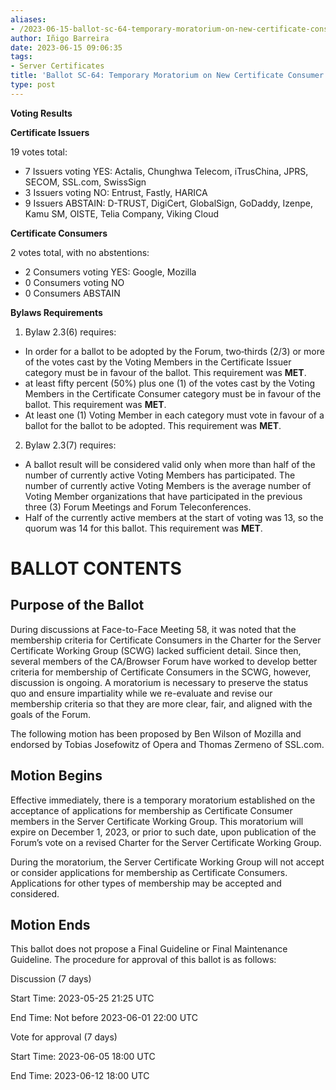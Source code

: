 ```yaml
---
aliases:
- /2023-06-15-ballot-sc-64-temporary-moratorium-on-new-certificate-consumer-memberships/
author: Iñigo Barreira
date: 2023-06-15 09:06:35
tags:
- Server Certificates
title: 'Ballot SC-64: Temporary Moratorium on New Certificate Consumer Memberships'
type: post
---
```


**Voting Results**

**Certificate Issuers**

19 votes total:

- 7 Issuers voting YES: Actalis, Chunghwa Telecom, iTrusChina, JPRS, SECOM, SSL.com, SwissSign
- 3 Issuers voting NO: Entrust, Fastly, HARICA
- 9 Issuers ABSTAIN: D-TRUST, DigiCert, GlobalSign, GoDaddy, Izenpe, Kamu SM, OISTE, Telia Company, Viking Cloud

**Certificate Consumers**

2 votes total, with no abstentions:

- 2 Consumers voting YES: Google, Mozilla
- 0 Consumers voting NO
- 0 Consumers ABSTAIN

**Bylaws Requirements**

1. Bylaw 2.3(6) requires:

- In order for a ballot to be adopted by the Forum, two‐thirds (2/3) or more of the votes cast by the Voting Members in the Certificate Issuer category must be in favour of the ballot. This requirement was **MET**.
- at least fifty percent (50%) plus one (1) of the votes cast by the Voting Members in the Certificate Consumer category must be in favour of the ballot. This requirement was **MET**.
- At least one (1) Voting Member in each category must vote in favour of a ballot for the ballot to be adopted. This requirement was **MET**.

2. Bylaw 2.3(7) requires:

- A ballot result will be considered valid only when more than half of the number of currently active Voting Members has participated. The number of currently active Voting Members is the average number of Voting Member organizations that have participated in the previous three (3) Forum Meetings and Forum Teleconferences.
- Half of the currently active members at the start of voting was 13, so the quorum was 14 for this ballot. This requirement was **MET**.

# BALLOT CONTENTS

## **Purpose of the Ballot**

During discussions at Face-to-Face Meeting 58, it was noted that the membership criteria for Certificate Consumers in the Charter for the Server Certificate Working Group (SCWG) lacked sufficient detail. Since then, several members of the CA/Browser Forum have worked to develop better criteria for membership of Certificate Consumers in the SCWG, however, discussion is ongoing. A moratorium is necessary to preserve the status quo and ensure impartiality while we re-evaluate and revise our membership criteria so that they are more clear, fair, and aligned with the goals of the Forum.

The following motion has been proposed by Ben Wilson of Mozilla and endorsed by Tobias Josefowitz of Opera and Thomas Zermeno of SSL.com.

## **Motion Begins**

Effective immediately, there is a temporary moratorium established on the acceptance of applications for membership as Certificate Consumer members in the Server Certificate Working Group. This moratorium will expire on December 1, 2023, or prior to such date, upon publication of the Forum’s vote on a revised Charter for the Server Certificate Working Group.

During the moratorium, the Server Certificate Working Group will not accept or consider applications for membership as Certificate Consumers. Applications for other types of membership may be accepted and considered.

## **Motion Ends**

This ballot does not propose a Final Guideline or Final Maintenance Guideline. The procedure for approval of this ballot is as follows:

Discussion (7 days)

Start Time: 2023-05-25 21:25 UTC

End Time: Not before 2023-06-01 22:00 UTC

Vote for approval (7 days)

Start Time: 2023-06-05 18:00 UTC

End Time: 2023-06-12 18:00 UTC